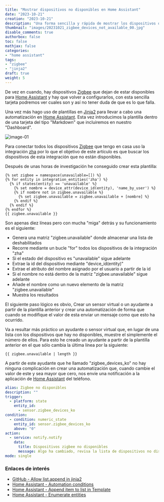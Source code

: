 ```yaml
---
title: "Mostrar dispositivos no disponibles en Home Assistant"
date: "2023-10-21"
creation: "2023-10-21"
description: "Una forma sencilla y rápida de mostrar los dispositivos que tenemos que reconfigurar pos que han quedado fuera de servicio."
thumbnail: "images/20231021_zigbee_devices_not_available_00.jpg"
disable_comments: true
authorbox: false
toc: false
mathjax: false
categories:
- "home assistant"
tags:
- "zigbee"
- "jinja2"
draft: true
weight: 5
---
```

De vez en cuando, hay dispositivos [Zigbee] que dejan de estar disponibles para [Home Assistant] y hay que volver a configurarlos, con esta sencilla tarjeta podremos ver cuales son y así no tener duda de que es lo que falla.
<!--more-->
Una vez más hago uso de plantillas en [Jinja2] para llevar a cabo una automatización en [Home Assistant]. Esta vez introducimos la plantilla dentro de una tarjeta del tipo "Markdown" que incluiremos en nuestro "Dashboard".

![image-01]

Para conectar todos los dispositivos [Zigbee] que tengo en casa uso la integración [zha] por lo que el objetivo de este artículo es que buscar los dispositivos de esta integración que no están disponibles.

Después de unas horas de investigación he conseguido crear esta plantilla:

``` jinja
{% set zigbee = namespace(unavailable=[]) %}
{% for entity in integration_entities('zha') %}
  {% if states(entity) == 'unavailable' %}
    {% set nombre = device_attr(device_id(entity), 'name_by_user') %}
    {% if nombre not in zigbee.unavailable %}
      {% set zigbee.unavailable = zigbee.unavailable + [nombre] %}
    {% endif %}
  {% endif %}
{% endfor %}
{{ zigbee.unavailable }}
```

Son apenas diez líneas pero con mucha "miga" detrás y su funcionamiento es el siguiente:
- Genera una matriz "zigbee.unavailable" donde almacenar una lista de deshabilitados
- Recorre mediante un bucle "for" todos los dispositivos de la integración "zha"
- Si el estado del dispositivo es "unavailable" sigue adelante
- Extrae la id del dispositivo mediante "device_id(entity)"
- Extrae el atributo del nombre asignado por el usuario a partir de la id
- Si el nombre no está dentro de la matriz "zigbee.unavailable" sigue adelante
- Añade el nombre como un nuevo elemento de la matriz "zigbee.unavailable"
- Muestra los resultados

El siguiente paso lógico es obvio, Crear un sensor virtual o un ayudante a partir de la plantilla anterior y crear una automatización de forma que cuando se modifique el valor de esta enviar un mensaje como que esto ha ocurrido.

Va a resultar más práctico un ayudante o sensor virtual que, en lugar de una lista con los dispositivos que hay no disponibles, muestre el simplemente el número de ellos. Para esto he creado un ayudante a partir de la plantilla anterior en el que sólo cambia la última línea por la siguiente:

``` jinja
{{ zigbee.unavailable | length }}
```

A partir de este ayudante que he llamado "zigbee_devices_ko" no hay ninguna complicación en crear una automatización que, cuando cambie el valor de este y sea mayor que cero, nos envíe una notificación a la aplicación de [Home Assistant] del teléfono.

``` yaml
alias: Zigbee no disponibles
description: ""
trigger:
  - platform: state
    entity_id:
      - sensor.zigbee_devices_ko
condition:
  - condition: numeric_state
    entity_id: sensor.zigbee_devices_ko
    above: "0"
action:
  - service: notify.notify
    data:
      title: Dispositivos zigbee no disponibles
      message: Algo ha cambiado, revisa la lista de dispositivos no disponibles.
mode: single
```

### Enlaces de interés
- [GitHub - Allow list.append in jinja2](https://github.com/home-assistant/core/issues/33678)
- [Home Assistant - Automation conditions](https://www.home-assistant.io/docs/automation/condition/)
- [Home Assistant - Append item to list in Template](https://community.home-assistant.io/t/solved-how-to-append-items-to-list-using-template/309899)
- [Home Assistant - Enumerate entities](https://community.home-assistant.io/t/how-to-enumerate-entities-belonging-to-an-integration/343748/12)


[Home Assistant]: https://www.home-assistant.io
[Jinja2]: https://codeburst.io/jinja-2-explained-in-5-minutes-88548486834e
[zha]: https://www.home-assistant.io/integrations/zha/
[Zigbee]: https://es.wikipedia.org/wiki/Zigbee

[image-01]: /images/20231021_zigbee_devices_not_available_01.jpg



